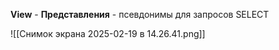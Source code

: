 **View** - **Представления** - псевдонимы для запросов SELECT

![[Снимок экрана 2025-02-19 в 14.26.41.png]]